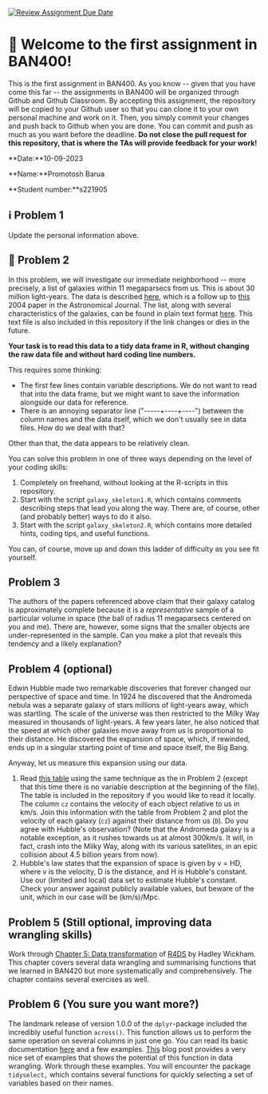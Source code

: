 [![Review Assignment Due Date](https://classroom.github.com/assets/deadline-readme-button-24ddc0f5d75046c5622901739e7c5dd533143b0c8e959d652212380cedb1ea36.svg)](https://classroom.github.com/a/ojZuXTA9)
# :wave: Welcome to the first assignment in BAN400!
This is the first assignment in BAN400. As you know -- given that you have come this far -- the assignments in BAN400 will be organized through Github and Github Classroom. By accepting this assignment, the repository will be copied to your Github user so that you can clone it to your own personal machine and work on it. Then, you simply commit your changes and push back to Github when you are done. You can commit and push as much as you want before the deadline. **Do not close the pull request for this repository, that is where the TAs will provide feedback for your work!**

**Date:**10-09-2023

**Name:**Promotosh Barua  

**Student number:**s221905

## :information_source: Problem 1
Update the personal information above.

## :milky_way: Problem 2
In this problem, we will investigate our immediate neighborhood -- more precisely, a list of galaxies within 11 megaparsecs from us. This is about 30 million light-years. The data is described  [here](http://www.sao.ru/lv/lvgdb/article/1538-3881_145_4_101.pdf), which is a follow up to [this](https://iopscience.iop.org/article/10.1086/382905) 2004 paper in the Astronomical Journal. The list, along with several characteristics of the galaxies, can be found in plain text format [here](http://www.sao.ru/lv/lvgdb/article/suites_dw_Table1.txt). This text file is also included in this repository if the link changes or dies in the future.

**Your task is to read this data to a tidy data frame in R, without changing the raw data file and without hard coding line numbers.**

This requires some thinking:

- The first few lines contain variable descriptions. We do not want to read that into the data frame, but we might want to save the information alongside our data for reference.
- There is an annoying separator line ("-----+----+----") between the column names and the data itself, which we don't usually see in data files. How do we deal with that?

Other than that, the data appears to be relatively clean.

You can solve this problem in one of three ways depending on the level of your coding skills:

1. Completely on freehand, without looking at the R-scripts in this repository.
2. Start with the script `galaxy_skeleton1.R`, which contains comments describing steps that lead you along the way. There are, of course, other (and probably better) ways to do it also.
3. Start with the script `galaxy_skeleton2.R`, which contains more detailed hints, coding tips, and useful functions.

You can, of course, move up and down this ladder of difficulty as you see fit yourself.

## Problem 3

The authors of the papers referenced above claim that their galaxy catalog is approximately complete because it is a *representative* sample of a particular volume in space (the ball of radius 11 megaparsecs centered on you and me). There are, however, some signs that the smaller objects are under-represented in the sample. Can you make a plot that reveals this tendency and a likely explanation?

## Problem 4 (optional)

Edwin Hubble made two remarkable discoveries that forever changed our perspective of space and time. In 1924 he discovered that the Andromeda nebula was a separate galaxy of stars millions of light-years away, which was startling. The scale of the universe was then restricted to the Milky Way measured in thousands of light-years. A few years later, he also noticed that the speed at which other galaxies move away from us is proportional to their distance. He discovered the expansion of space, which, if rewinded, ends up in a singular starting point of time and space itself, the Big Bang.

Anyway, let us measure this expansion using our data.

1. Read [this table](https://www.sao.ru/lv/lvgdb/article/UCNG_Table4.txt) using the same technique as the in Problem 2 (except that this time there is no variable description at the beginning of the file). The table is included in the repository if you would like to read it locally. The column `cz` contains the velocity of each object relative to us in km/s. Join this information with the table from Problem 2 and plot the velocity of each galaxy (`cz`) against their distance from us (`D`). Do you agree with Hubble's observation? (Note that the Andromeda galaxy is a notable exception, as it rushes towards us at almost 300km/s. It will, in fact, crash into the Milky Way, along with its various satellites, in an epic collision about 4.5 billion years from now).
2. Hubble's law states that the expansion of space is given by v = HD, where v is the velocity, D is the distance, and H is Hubble's constant. Use our (limited and local) data set to estimate Hubble's constant. Check your answer against publicly available values, but beware of the unit, which in our case will be (km/s)/Mpc.

## Problem 5 (Still optional, improving data wrangling skills)

Work through [Chapter 5: Data transformation](https://r4ds.had.co.nz/transform.html) of [R4DS](https://r4ds.had.co.nz) by Hadley Wickham. This chapter covers several data wrangling and summarising functions that we learned in BAN420 but more systematically and comprehensively. The chapter contains several exercises as well.

## Problem 6 (You sure you want more?)

The landmark release of version 1.0.0 of the `dplyr`-package included the incredibly useful function `across()`. This function allows us to perform the same operation on several columns in just one go. You can read its basic documentation [here](https://dplyr.tidyverse.org/reference/across.html) and a few examples. [This](https://willhipson.netlify.app/post/dplyr_across/dplyr_across/) blog post provides a very nice set of examples that shows the potential of this function in data wrangling. Work through these examples. You will encounter the package `tidyselect,` which contains several functions for quickly selecting a set of variables based on their names.
